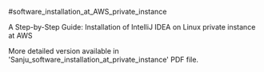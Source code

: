 #software_installation_at_AWS_private_instance

A Step-by-Step Guide: Installation of IntelliJ
IDEA on Linux private instance at AWS

More detailed version available in 'Sanju_software_installation_at_private_instance' PDF file.